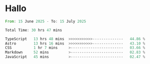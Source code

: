 # Hallo
<!--START_SECTION:waka-->

```rust
From: 15 June 2025 - To: 15 July 2025

Total Time: 30 hrs 47 mins

TypeScript   13 hrs 48 mins  >>>>>>>>>>>--------------   44.86 %
Astro        13 hrs 16 mins  >>>>>>>>>>>--------------   43.10 %
CSS          1 hr 7 mins     >------------------------   03.66 %
Markdown     52 mins         >------------------------   02.83 %
JavaScript   45 mins         >------------------------   02.47 %
```

<!--END_SECTION:waka-->
